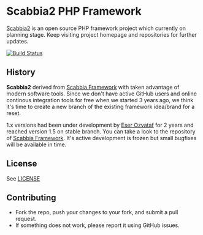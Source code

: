 Scabbia2 PHP Framework
======================

[Scabbia2](http://www.scabbiafw.com/) is an open source PHP framework project which currently on planning stage. Keep visiting project homepage and repositories for further updates.

[![Build Status](https://travis-ci.org/scabbiafw/scabbia2.png?branch=master)](https://travis-ci.org/scabbiafw/scabbia2)


History
-------

**Scabbia2** derived from [Scabbia Framework](https://github.com/larukedi/Scabbia-Framework/) with taken advantage of modern software tools. Since we don't have active GitHub users and online continous integration tools for free when we started 3 years ago, we think it's time to create a new branch of the existing framework idea/brand for a reset.

1.x versions had been under development by [Eser Ozvataf](http://eser.ozvataf.com/) for 2 years and reached version 1.5 on stable branch. You can take a look to the repository of [Scabbia Framework](https://github.com/larukedi/Scabbia-Framework/). It's active development is frozen but small bugfixes will be available in time.


License
-------
See [LICENSE](LICENSE)


Contributing
------------
* Fork the repo, push your changes to your fork, and submit a pull request.
* If something does not work, please report it using GitHub issues.
